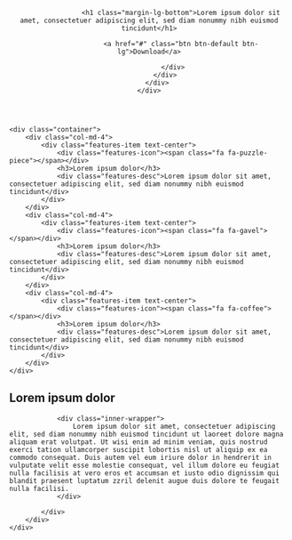 <!-- HEADER -->
<header class="homepage">
	<div class="container">
		<div class="row">
			<div class="col-md-7">
				<div class="jumbo-lead">

					<h1 class="margin-lg-bottom">Lorem ipsum dolor sit amet, consectetuer adipiscing elit, sed diam nonummy nibh euismod tincidunt</h1>

					<a href="#" class="btn btn-default btn-lg">Download</a>

				</div>
			</div>
		</div>
	</div>
</header>
<!-- END: HEADER -->




<div class="features">

	<div class="container">
		<div class="col-md-4">
			<div class="features-item text-center">
				<div class="features-icon"><span class="fa fa-puzzle-piece"></span></div>
				<h3>Lorem ipsum dolor</h3>
				<div class="features-desc">Lorem ipsum dolor sit amet, consectetuer adipiscing elit, sed diam nonummy nibh euismod tincidunt</div>
			</div>
		</div>
		<div class="col-md-4">
			<div class="features-item text-center">
				<div class="features-icon"><span class="fa fa-gavel"></span></div>
				<h3>Lorem ipsum dolor</h3>
				<div class="features-desc">Lorem ipsum dolor sit amet, consectetuer adipiscing elit, sed diam nonummy nibh euismod tincidunt</div>
			</div>
		</div>
		<div class="col-md-4">
			<div class="features-item text-center">
				<div class="features-icon"><span class="fa fa-coffee"></span></div>
				<h3>Lorem ipsum dolor</h3>
				<div class="features-desc">Lorem ipsum dolor sit amet, consectetuer adipiscing elit, sed diam nonummy nibh euismod tincidunt</div>
			</div>
		</div>
	</div>

</div>




<!-- FEATURES SHOW -->
<div class="features-show">
	<div class="container">
		<div class="row">
			<div class="col-md-6">
				<h2 class="margin-lg-bottom">Lorem ipsum dolor</h2>

				<div class="inner-wrapper">
					Lorem ipsum dolor sit amet, consectetuer adipiscing elit, sed diam nonummy nibh euismod tincidunt ut laoreet dolore magna aliquam erat volutpat. Ut wisi enim ad minim veniam, quis nostrud exerci tation ullamcorper suscipit lobortis nisl ut aliquip ex ea commodo consequat. Duis autem vel eum iriure dolor in hendrerit in vulputate velit esse molestie consequat, vel illum dolore eu feugiat nulla facilisis at vero eros et accumsan et iusto odio dignissim qui blandit praesent luptatum zzril delenit augue duis dolore te feugait nulla facilisi.
				</div>

			</div>
		</div>
	</div>
</div>
<!-- END: CONTACT -->